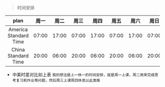 > 时间安排

|   plan   |   周一   |   周二   |   周三   |   周四   |   周五   |   周六   |   周日   |
|:--------:|:--------:|:--------:|:-------:|:--------:|:--------:|:--------:|:-------:|
|America Standard Time|07:00|17:00|07:00|17:00|07:00|17:00|07:00|
|China Standard Time|20:00|06:00|20:00|06:00|20:00|06:00|20:00|

* 中美时差对比如上表
`我的想法是上一休一的时间安排，就是周一上课，周二用来完成思考复习和作业等问题，然后周三上课周四休息以此类推`
